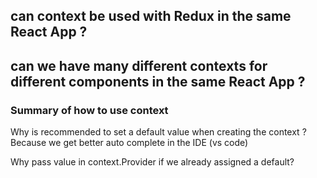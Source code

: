 
## can context be used with Redux in the same React App ?

## can we have many different contexts for different components in the same React App ?



### Summary of how to use context


Why is recommended to set a default value when creating the context ?
Because we get better auto complete in the IDE (vs code)


Why pass value in context.Provider if we already assigned a default?

